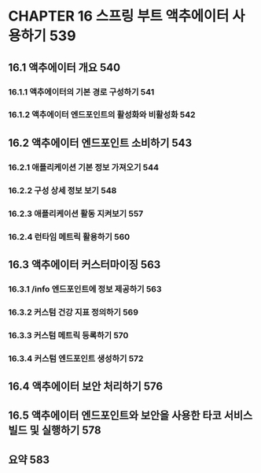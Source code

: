 # CHAPTER 16 스프링 부트 액추에이터 사용하기 539

## 16.1 액추에이터 개요 540

### 16.1.1 액추에이터의 기본 경로 구성하기 541

### 16.1.2 액추에이터 엔드포인트의 활성화와 비활성화 542

## 16.2 액추에이터 엔드포인트 소비하기 543

### 16.2.1 애플리케이션 기본 정보 가져오기 544

### 16.2.2 구성 상세 정보 보기 548

### 16.2.3 애플리케이션 활동 지켜보기 557

### 16.2.4 런타임 메트릭 활용하기 560

## 16.3 액추에이터 커스터마이징 563

### 16.3.1 /info 엔드포인트에 정보 제공하기 563

### 16.3.2 커스텀 건강 지표 정의하기 569

### 16.3.3 커스텀 메트릭 등록하기 570

### 16.3.4 커스텀 엔드포인트 생성하기 572

## 16.4 액추에이터 보안 처리하기 576

## 16.5 액추에이터 엔드포인트와 보안을 사용한 타코 서비스 빌드 및 실행하기 578

## 요약 583
